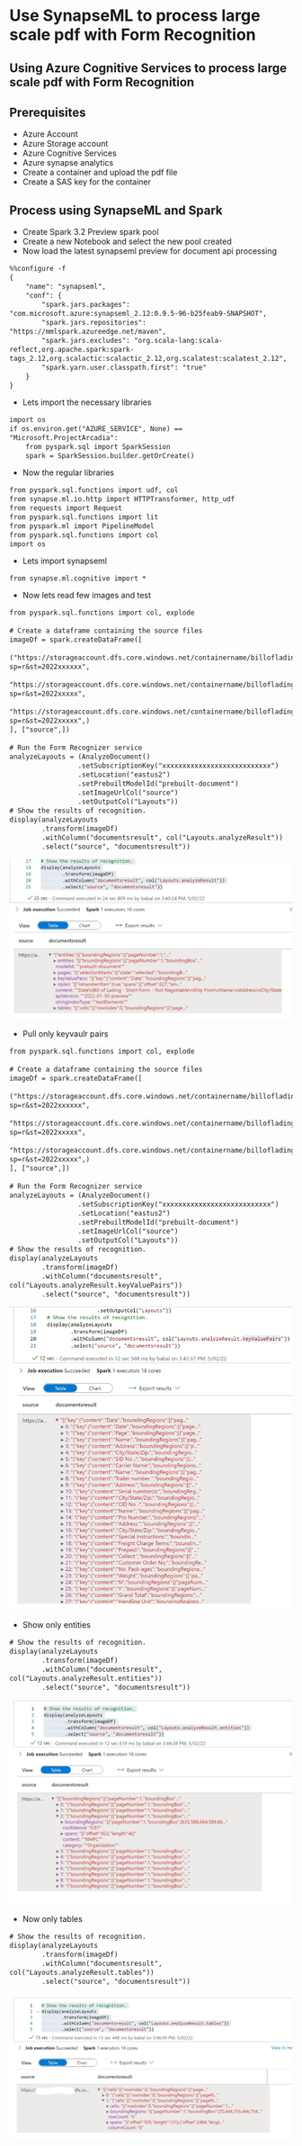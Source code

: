 # Use SynapseML to process large scale pdf with Form Recognition

## Using Azure Cognitive Services to process large scale pdf with Form Recognition

## Prerequisites

- Azure Account
- Azure Storage account
- Azure Cognitive Services
- Azure synapse analytics
- Create a container and upload the pdf file
- Create a SAS key for the container

## Process using SynapseML and Spark

- Create Spark 3.2 Preview spark pool
- Create a new Notebook and select the new pool created
- Now load the latest synapseml preview for document api processing

```
%%configure -f
{
    "name": "synapseml",
    "conf": {
        "spark.jars.packages": "com.microsoft.azure:synapseml_2.12:0.9.5-96-b25feab9-SNAPSHOT",
        "spark.jars.repositories": "https://mmlspark.azureedge.net/maven",
        "spark.jars.excludes": "org.scala-lang:scala-reflect,org.apache.spark:spark-tags_2.12,org.scalactic:scalactic_2.12,org.scalatest:scalatest_2.12",
        "spark.yarn.user.classpath.first": "true"
    }
}
```

- Lets import the necessary libraries

```
import os
if os.environ.get("AZURE_SERVICE", None) == "Microsoft.ProjectArcadia":
    from pyspark.sql import SparkSession
    spark = SparkSession.builder.getOrCreate()
```

- Now the regular libraries

```
from pyspark.sql.functions import udf, col
from synapse.ml.io.http import HTTPTransformer, http_udf
from requests import Request
from pyspark.sql.functions import lit
from pyspark.ml import PipelineModel
from pyspark.sql.functions import col
import os
```

- Lets import synapseml

```
from synapse.ml.cognitive import *
```

- Now lets read few images and test

```
from pyspark.sql.functions import col, explode

# Create a dataframe containing the source files
imageDf = spark.createDataFrame([
  ("https://storageaccount.dfs.core.windows.net/containername/billoflading/billofladding1.png?sp=r&st=2022xxxxxx",
  "https://storageaccount.dfs.core.windows.net/containername/billoflading/billofladding2.png?sp=r&st=2022xxxxx",
  "https://storageaccount.dfs.core.windows.net/containername/billoflading/BillofLading_Labeled_resized.jpg?sp=r&st=2022xxxxx",)
], ["source",])

# Run the Form Recognizer service
analyzeLayouts = (AnalyzeDocument()
                 .setSubscriptionKey("xxxxxxxxxxxxxxxxxxxxxxxxxxx")
                 .setLocation("eastus2")
                 .setPrebuiltModelId("prebuilt-document")
                 .setImageUrlCol("source")
                 .setOutputCol("Layouts"))
# Show the results of recognition.
display(analyzeLayouts
        .transform(imageDf)
        .withColumn("documentsresult", col("Layouts.analyzeResult"))
        .select("source", "documentsresult"))
```

![Architecture](https://github.com/balakreshnan/Samples2022/blob/main/SynapseSpark/images/synapsemlforms4.jpg "Architecture")

- Pull only keyvaulr pairs

```
from pyspark.sql.functions import col, explode

# Create a dataframe containing the source files
imageDf = spark.createDataFrame([
  ("https://storageaccount.dfs.core.windows.net/containername/billoflading/billofladding1.png?sp=r&st=2022xxxxxx",
  "https://storageaccount.dfs.core.windows.net/containername/billoflading/billofladding2.png?sp=r&st=2022xxxxx",
  "https://storageaccount.dfs.core.windows.net/containername/billoflading/BillofLading_Labeled_resized.jpg?sp=r&st=2022xxxxx",)
], ["source",])

# Run the Form Recognizer service
analyzeLayouts = (AnalyzeDocument()
                 .setSubscriptionKey("xxxxxxxxxxxxxxxxxxxxxxxxxxx")
                 .setLocation("eastus2")
                 .setPrebuiltModelId("prebuilt-document")
                 .setImageUrlCol("source")
                 .setOutputCol("Layouts"))
# Show the results of recognition.
display(analyzeLayouts
        .transform(imageDf)
        .withColumn("documentsresult", col("Layouts.analyzeResult.keyValuePairs"))
        .select("source", "documentsresult"))
```

![Architecture](https://github.com/balakreshnan/Samples2022/blob/main/SynapseSpark/images/synapsemlforms3.jpg "Architecture")

- Show only entities

```
# Show the results of recognition.
display(analyzeLayouts
        .transform(imageDf)
        .withColumn("documentsresult", col("Layouts.analyzeResult.entities"))
        .select("source", "documentsresult"))
```

![Architecture](https://github.com/balakreshnan/Samples2022/blob/main/SynapseSpark/images/synapsemlforms2.jpg "Architecture")

- Now only tables

```
# Show the results of recognition.
display(analyzeLayouts
        .transform(imageDf)
        .withColumn("documentsresult", col("Layouts.analyzeResult.tables"))
        .select("source", "documentsresult"))
```

![Architecture](https://github.com/balakreshnan/Samples2022/blob/main/SynapseSpark/images/synapsemlforms1.jpg "Architecture")